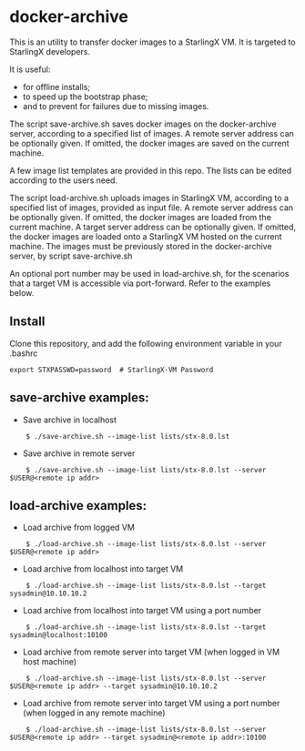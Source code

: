 # docker-archive

This is an utility to transfer docker images to a StarlingX VM. It is targeted to StarlingX developers.

It is useful:

- for offline installs;
- to speed up the bootstrap phase;
- and to prevent for failures due to missing images.

The script save-archive.sh saves docker images on the docker-archive server, according to a specified list of images. A remote server address can be optionally given. If omitted, the docker images are saved on the current machine.

A few image list templates are provided in this repo. The lists can be edited according to the users need.

The script load-archive.sh uploads images in StarlingX VM, according to a specified list of images, provided as input file. A remote server address can be optionally given. If omitted, the docker images are loaded from the current machine. A target server address can be optionally given. If omitted, the docker images are loaded onto a StarlingX VM hosted on the current machine. The images must be previously stored in the docker-archive server, by script save-archive.sh

An optional port number may be used in load-archive.sh, for the scenarios that a target VM is accessible via port-forward. Refer to the examples below.


## Install

Clone this repository, and add the following environment variable in your .bashrc

    export STXPASSWD=password  # StarlingX-VM Password


## save-archive examples:

- Save archive in localhost

```
    $ ./save-archive.sh --image-list lists/stx-8.0.lst
```

- Save archive in remote server

```
    $ ./save-archive.sh --image-list lists/stx-8.0.lst --server $USER@<remote ip addr>
```


## load-archive examples:

- Load archive from logged VM

```
    $ ./load-archive.sh --image-list lists/stx-8.0.lst --server $USER@<remote ip addr>
```

- Load archive from localhost into target VM

```
    $ ./load-archive.sh --image-list lists/stx-8.0.lst --target sysadmin@10.10.10.2
```

- Load archive from localhost into target VM using a port number

```
    $ ./load-archive.sh --image-list lists/stx-8.0.lst --target sysadmin@localhost:10100
```

- Load archive from remote server into target VM (when logged in VM host machine)

```
    $ ./load-archive.sh --image-list lists/stx-8.0.lst --server $USER@<remote ip addr> --target sysadmin@10.10.10.2
```

- Load archive from remote server into target VM using a port number (when logged in any remote machine)

```
    $ ./load-archive.sh --image-list lists/stx-8.0.lst --server $USER@<remote ip addr> --target sysadmin@<remote ip addr>:10100
```

